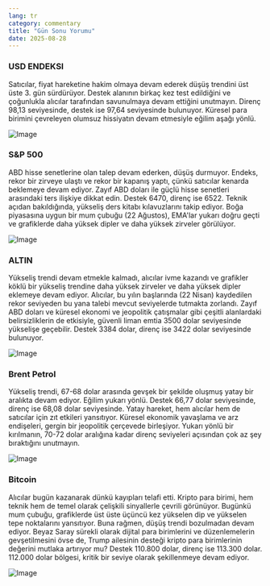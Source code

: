 ```yaml
---
lang: tr
category: commentary
title: "Gün Sonu Yorumu"
date: 2025-08-28
---
```


### USD ENDEKSI

Satıcılar, fiyat hareketine hakim olmaya devam ederek düşüş trendini üst üste 3. gün sürdürüyor. Destek alanının birkaç kez test edildiğini ve çoğunlukla alıcılar tarafından savunulmaya devam ettiğini unutmayın. Direnç 98,13 seviyesinde, destek ise 97,64 seviyesinde bulunuyor. Küresel para birimini çevreleyen olumsuz hissiyatın devam etmesiyle eğilim aşağı yönlü.

![Image](https://markleighedu.github.io/img/Aug-2025/28-Aug-2025/usdindex.jpg)

### S&P 500

ABD hisse senetlerine olan talep devam ederken, düşüş durmuyor. Endeks, rekor bir zirveye ulaştı ve rekor bir kapanış yaptı, çünkü satıcılar kenarda beklemeye devam ediyor. Zayıf ABD doları ile güçlü hisse senetleri arasındaki ters ilişkiye dikkat edin. Destek 6470, direnç ise 6522. Teknik açıdan bakıldığında, yükseliş ders kitabı kılavuzlarını takip ediyor. Boğa piyasasına uygun bir mum çubuğu (22 Ağustos), EMA'lar yukarı doğru geçti ve grafiklerde daha yüksek dipler ve daha yüksek zirveler görülüyor.

![Image](https://markleighedu.github.io/img/Aug-2025/28-Aug-2025/sp500.jpg)

### ALTIN

Yükseliş trendi devam etmekle kalmadı, alıcılar ivme kazandı ve grafikler köklü bir yükseliş trendine daha yüksek zirveler ve daha yüksek dipler eklemeye devam ediyor. Alıcılar, bu yılın başlarında (22 Nisan) kaydedilen rekor seviyeden bu yana talebi mevcut seviyelerde tutmakta zorlandı. Zayıf ABD doları ve küresel ekonomi ve jeopolitik çatışmalar gibi çeşitli alanlardaki belirsizliklerin de etkisiyle, güvenli liman emtia 3500 dolar seviyesinde yükselişe geçebilir. Destek 3384 dolar, direnç ise 3422 dolar seviyesinde bulunuyor.

![Image](https://markleighedu.github.io/img/Aug-2025/28-Aug-2025/gold.jpg)

### Brent Petrol

Yükseliş trendi, 67-68 dolar arasında gevşek bir şekilde oluşmuş yatay bir aralıkta devam ediyor. Eğilim yukarı yönlü. Destek 66,77 dolar seviyesinde, direnç ise 68,08 dolar seviyesinde. Yatay hareket, hem alıcılar hem de satıcılar için zıt etkileri yansıtıyor. Küresel ekonomik yavaşlama ve arz endişeleri, gergin bir jeopolitik çerçevede birleşiyor. Yukarı yönlü bir kırılmanın, 70-72 dolar aralığına kadar direnç seviyeleri açısından çok az şey bıraktığını unutmayın.

![Image](https://markleighedu.github.io/img/Aug-2025/28-Aug-2025/brentoil.jpg)

### Bitcoin

Alıcılar bugün kazanarak dünkü kayıpları telafi etti. Kripto para birimi, hem teknik hem de temel olarak çelişkili sinyallerle çevrili görünüyor. Bugünkü mum çubuğu, grafiklerde üst üste üçüncü kez yükselen dip ve yükselen tepe noktalarını yansıtıyor. Buna rağmen, düşüş trendi bozulmadan devam ediyor. Beyaz Saray sürekli olarak dijital para birimlerini ve düzenlemelerin gevşetilmesini övse de, Trump ailesinin desteği kripto para birimlerinin değerini mutlaka artırıyor mu? Destek 110.800 dolar, direnç ise 113.300 dolar. 112.000 dolar bölgesi, kritik bir seviye olarak şekillenmeye devam ediyor.

![Image](https://markleighedu.github.io/img/Aug-2025/28-Aug-2025/bitcoin.jpg)

